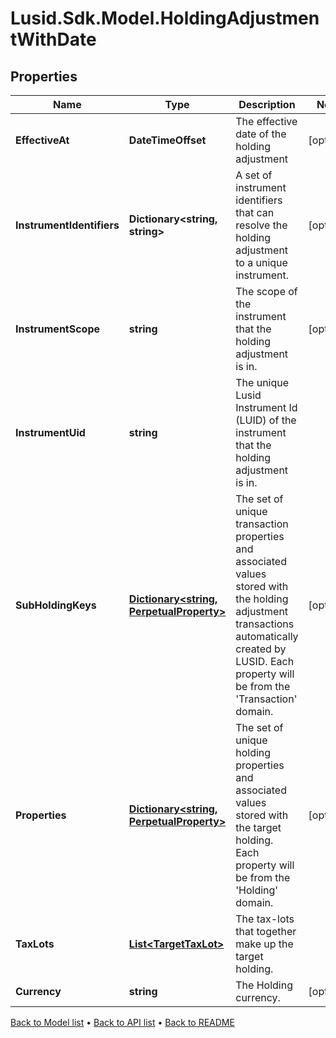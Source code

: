 # Lusid.Sdk.Model.HoldingAdjustmentWithDate

## Properties

Name | Type | Description | Notes
------------ | ------------- | ------------- | -------------
**EffectiveAt** | **DateTimeOffset** | The effective date of the holding adjustment | [optional] 
**InstrumentIdentifiers** | **Dictionary&lt;string, string&gt;** | A set of instrument identifiers that can resolve the holding adjustment to a unique instrument. | [optional] 
**InstrumentScope** | **string** | The scope of the instrument that the holding adjustment is in. | [optional] 
**InstrumentUid** | **string** | The unique Lusid Instrument Id (LUID) of the instrument that the holding adjustment is in. | 
**SubHoldingKeys** | [**Dictionary&lt;string, PerpetualProperty&gt;**](PerpetualProperty.md) | The set of unique transaction properties and associated values stored with the holding adjustment transactions automatically created by LUSID. Each property will be from the &#39;Transaction&#39; domain. | [optional] 
**Properties** | [**Dictionary&lt;string, PerpetualProperty&gt;**](PerpetualProperty.md) | The set of unique holding properties and associated values stored with the target holding. Each property will be from the &#39;Holding&#39; domain. | [optional] 
**TaxLots** | [**List&lt;TargetTaxLot&gt;**](TargetTaxLot.md) | The tax-lots that together make up the target holding. | 
**Currency** | **string** | The Holding currency. | [optional] 

[Back to Model list](../README.md#documentation-for-models) &#8226; [Back to API list](../README.md#documentation-for-api-endpoints) &#8226; [Back to README](../README.md)


